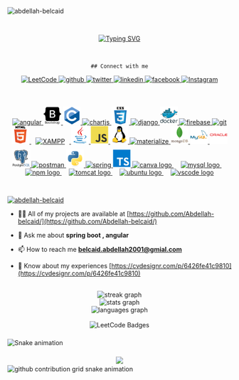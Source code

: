 <p align="left" width="100%">
    <img src="https://komarev.com/ghpvc/?username=abdellah-belcaid&label=Profile%20views&color=0e75b6&style=flat"
        alt="abdellah-belcaid" />
</p>

</br>

<p align="center" width="100%">
    <a href="https://git.io/typing-svg"><img
            src="https://readme-typing-svg.demolab.com?font=Fira+Code&pause=1000&color=292CF7&background=60ECFF00&center=true&vCenter=true&width=435&lines=Hi+%F0%9F%91%8B%2C+I'm+abdellah+belcaid;%F0%9F%92%BB++A+software+engineer+from+Morocco+;%F0%9F%93%9A+I'm++a+Master+Student+in+;Information+Systems+Engineering;%F0%9F%9A%80+Seeking+software+development+exprs;%F0%9F%98%84+Explore+%26+Code+%F0%9F%98%84"
            alt="Typing SVG" /></a>
</p>
</br>


<div align="center">

    ## Connect with me

</div>

<div align="center">
    <a href="https://leetcode.com/AIZEN001/" target="_blank">
        <img src="https://img.shields.io/badge/LeetCode-orange.svg?style=for-the-badge&logo=leetcode&logoColor=white"
            alt="LeetCode" style="margin-bottom: 5px;" />
    </a>
    <a href="https://github.com/abdellah-belcaid/" target="_blank">
        <img src=https://img.shields.io/badge/github-%2324292e.svg?&style=for-the-badge&logo=github&logoColor=white
            alt=github style="margin-bottom: 5px;" />
    </a>
    <a href="https://twitter.com/Belcaid_AIZEN" target="_blank">
        <img src=https://img.shields.io/badge/twitter-%2300acee.svg?&style=for-the-badge&logo=twitter&logoColor=white
            alt=twitter style="margin-bottom: 5px;" />
    </a>
    <a href="https://linkedin.com/in/abdellah-belcaid/" target="_blank">
        <img src=https://img.shields.io/badge/linkedin-%231E77B5.svg?&style=for-the-badge&logo=linkedin&logoColor=white
            alt=linkedin style="margin-bottom: 5px;" />
    </a>
    <a href="https://www.facebook.com/abdallah.belcaid" target="_blank">
        <img src=https://img.shields.io/badge/facebook-%232E87FB.svg?&style=for-the-badge&logo=facebook&logoColor=white
            alt=facebook style="margin-bottom: 5px;" />
    </a>
    <a href="https://www.instagram.com/abdellah_belcaid/" target="_blank">
        <img src="https://img.shields.io/badge/Instagram-FF1493.svg?style=for-the-badge&logo=instagram&logoColor=white"
            alt="Instagram" style="margin-bottom: 5px;" />
    </a>

</div>


<br />



</br>

<p align="center">
    <a href="https://angular.io" target="_blank" rel="noreferrer">
        <img src="https://angular.io/assets/images/logos/angular/angular.svg" alt="angular" width="40" height="40" />
    </a>
    <a href="https://getbootstrap.com" target="_blank" rel="noreferrer">
        <img src="https://raw.githubusercontent.com/devicons/devicon/master/icons/bootstrap/bootstrap-plain-wordmark.svg"
            alt="bootstrap" width="40" height="40" />
    </a>
    <a href="https://www.cprogramming.com/" target="_blank" rel="noreferrer">
        <img src="https://raw.githubusercontent.com/devicons/devicon/master/icons/c/c-original.svg" alt="c" width="40"
            height="40" />
    </a>
    <a href="https://www.chartjs.org" target="_blank" rel="noreferrer">
        <img src="https://www.chartjs.org/media/logo-title.svg" alt="chartjs" width="40" height="40" />
    </a>
    <a href="https://www.w3schools.com/css/" target="_blank" rel="noreferrer">
        <img src="https://raw.githubusercontent.com/devicons/devicon/master/icons/css3/css3-original-wordmark.svg"
            alt="css3" width="40" height="40" />
    </a>
    <a href="https://www.djangoproject.com/" target="_blank" rel="noreferrer">
        <img src="https://cdn.worldvectorlogo.com/logos/django.svg" alt="django" width="40" height="40" />
    </a>
    <a href="https://www.docker.com/" target="_blank" rel="noreferrer">
        <img src="https://raw.githubusercontent.com/devicons/devicon/master/icons/docker/docker-original-wordmark.svg"
            alt="docker" width="40" height="40" />
    </a>
    <a href="https://firebase.google.com/" target="_blank" rel="noreferrer">
        <img src="https://www.vectorlogo.zone/logos/firebase/firebase-icon.svg" alt="firebase" width="40" height="40" />
    </a>
    <a href="https://git-scm.com/" target="_blank" rel="noreferrer">
        <img src="https://www.vectorlogo.zone/logos/git-scm/git-scm-icon.svg" alt="git" width="40" height="40" />
    </a>
    <a href="https://www.w3.org/html/" target="_blank" rel="noreferrer">
        <img src="https://raw.githubusercontent.com/devicons/devicon/master/icons/html5/html5-original-wordmark.svg"
            alt="html5" width="40" height="40" />
    </a>
    <a href="https://www.apachefriends.org/" target="_blank">
        <img style="margin: 10px" src="https://profilinator.rishav.dev/skills-assets/xampp.png" alt="XAMPP"
            height="40" />
    </a>
    <a href="https://www.java.com" target="_blank" rel="noreferrer">
        <img src="https://raw.githubusercontent.com/devicons/devicon/master/icons/java/java-original.svg" alt="java"
            width="40" height="40" />
    </a>
    <a href="https://developer.mozilla.org/en-US/docs/Web/JavaScript" target="_blank" rel="noreferrer">
        <img src="https://raw.githubusercontent.com/devicons/devicon/master/icons/javascript/javascript-original.svg"
            alt="javascript" width="40" height="40" />
    </a>
    <a href="https://www.linux.org/" target="_blank" rel="noreferrer">
        <img src="https://raw.githubusercontent.com/devicons/devicon/master/icons/linux/linux-original.svg" alt="linux"
            width="40" height="40" />
    </a>
    <a href="https://materializecss.com/" target="_blank" rel="noreferrer">
        <img src="https://raw.githubusercontent.com/prplx/svg-logos/5585531d45d294869c4eaab4d7cf2e9c167710a9/svg/materialize.svg"
            alt="materialize" width="40" height="40" />
    </a>
    <a href="https://www.mongodb.com/" target="_blank" rel="noreferrer">
        <img src="https://raw.githubusercontent.com/devicons/devicon/master/icons/mongodb/mongodb-original-wordmark.svg"
            alt="mongodb" width="40" height="40" />
    </a>
    <a href="https://www.mysql.com/" target="_blank" rel="noreferrer">
        <img src="https://raw.githubusercontent.com/devicons/devicon/master/icons/mysql/mysql-original-wordmark.svg"
            alt="mysql" width="40" height="40" />
    </a>
    <a href="https://www.oracle.com/" target="_blank" rel="noreferrer">
        <img src="https://raw.githubusercontent.com/devicons/devicon/master/icons/oracle/oracle-original.svg"
            alt="oracle" width="40" height="40" />
    </a>
    <a href="https://www.postgresql.org" target="_blank" rel="noreferrer">
        <img src="https://raw.githubusercontent.com/devicons/devicon/master/icons/postgresql/postgresql-original-wordmark.svg"
            alt="postgresql" width="40" height="40" />
    </a>
    <a href="https://postman.com" target="_blank" rel="noreferrer">
        <img src="https://www.vectorlogo.zone/logos/getpostman/getpostman-icon.svg" alt="postman" height="40"
            height="40" />
    </a>
    <a href="https://www.python.org" target="_blank" rel="noreferrer">
        <img src="https://raw.githubusercontent.com/devicons/devicon/master/icons/python/python-original.svg"
            alt="python" width="40" height="40" />
    </a>
    <a href="https://spring.io/" target="_blank" rel="noreferrer">
        <img src="https://www.vectorlogo.zone/logos/springio/springio-icon.svg" alt="spring" height="40" height="40" />
    </a>
    <a href="https://www.typescriptlang.org/" target="_blank" rel="noreferrer">
        <img src="https://raw.githubusercontent.com/devicons/devicon/master/icons/typescript/typescript-original.svg"
            alt="typescript" width="40" height="40" />
    </a>
    <a href="https://cdn.jsdelivr.net/gh/devicons/devicon/icons/canva/canva-original.svg" target="_blank"
        rel="noreferrer">
        <img src="https://cdn.jsdelivr.net/gh/devicons/devicon/icons/canva/canva-original.svg" height="40"
            alt="canva logo" />
    </a>
    <img width="12" />
    <a href="https://cdn.jsdelivr.net/gh/devicons/devicon/icons/mysql/mysql-original.svg" target="_blank"
        rel="noreferrer">
        <img src="https://cdn.jsdelivr.net/gh/devicons/devicon/icons/mysql/mysql-original.svg" height="40"
            alt="mysql logo" />
    </a>
    <img width="12" />
    <a href="https://cdn.jsdelivr.net/gh/devicons/devicon/icons/npm/npm-original-wordmark.svg" target="_blank"
        rel="noreferrer">
        <img src="https://cdn.jsdelivr.net/gh/devicons/devicon/icons/npm/npm-original-wordmark.svg" height="40"
            alt="npm logo" />
    </a>
    <img width="12" />
    <a href="https://cdn.jsdelivr.net/gh/devicons/devicon/icons/tomcat/tomcat-original.svg" target="_blank"
        rel="noreferrer">
        <img src="https://cdn.jsdelivr.net/gh/devicons/devicon/icons/tomcat/tomcat-original.svg" height="40"
            alt="tomcat logo" />
    </a>
    <img width="12" />
    <a href="https://cdn.jsdelivr.net/gh/devicons/devicon/icons/ubuntu/ubuntu-plain.svg" target="_blank"
        rel="noreferrer">
        <img src="https://cdn.jsdelivr.net/gh/devicons/devicon/icons/ubuntu/ubuntu-plain.svg" height="40"
            alt="ubuntu logo" />
    </a>
    <img width="12" />
    <a href="https://cdn.jsdelivr.net/gh/devicons/devicon/icons/vscode/vscode-original.svg" target="_blank"
        rel="noreferrer">
        <img src="https://cdn.jsdelivr.net/gh/devicons/devicon/icons/vscode/vscode-original.svg" height="40"
            alt="vscode logo" />
    </a>
</p>
</br>

<p align="left"> <a href="https://github.com/ryo-ma/github-profile-trophy"><img
            src="https://github-profile-trophy.vercel.app/?username=abdellah-belcaid" alt="abdellah-belcaid" /></a> </p>

- 👨‍💻 All of my projects are available at [https://github.com/Abdellah-belcaid/](https://github.com/Abdellah-belcaid/)

- 💬 Ask me about **spring boot , angular**

- 📫 How to reach me **belcaid.abdellah2001@gmial.com**

- 📄 Know about my experiences [https://cvdesignr.com/p/6426fe41c9810](https://cvdesignr.com/p/6426fe41c9810)



</br>

<div align="center" style="display: flex; flex-direction: column; align-items: center;">
    <img src="https://streak-stats.demolab.com?user=abdellah-belcaid&locale=en&mode=daily&theme=dracula&hide_border=false&border_radius=5&order=3"
        style="max-width: 100%; max-height: 150px;" alt="streak graph" />
    <img src="https://github-readme-stats.vercel.app/api?username=abdellah-belcaid&hide_title=false&hide_rank=false&show_icons=true&include_all_commits=true&count_private=true&disable_animations=false&theme=aura_dark&locale=en&hide_border=false&order=1"
        style="max-width: 100%; max-height: 145px;" alt="stats graph" />
    <img src="https://github-readme-stats.vercel.app/api/top-langs?username=abdellah-belcaid&locale=en&hide_title=false&layout=compact&card_width=320&langs_count=12&theme=dracula&hide_border=false&order=2"
        style="max-width: 100%; max-height: 160px;" alt="languages graph" />
</div>

</br>
<div style="display: flex; justify-content: center; flex-direction: row;">
    <img src="https://leetcode-badge-showcase.vercel.app/api?username=AIZEN001" alt="LeetCode Badges" />
</div>


###

<img src="https://raw.githubusercontent.com/abdellah-belcaid/abdellah-belcaid/output/snake.svg" alt="Snake animation" />

###

<div align="center">
    <img src="https://profile-counter.glitch.me/abdellah-belcaid/count.svg?" />
</div>

<picture>
    <source media="(prefers-color-scheme: dark)"
        srcset="https://raw.githubusercontent.com/abdellah-belcaid/abdellah-belcaid/output/github-contribution-grid-snake-dark.svg">
    <source media="(prefers-color-scheme: light)"
        srcset="https://raw.githubusercontent.com/abdellah-belcaid/abdellah-belcaid/output/github-contribution-grid-snake.svg">
    <img alt="github contribution grid snake animation"
        src="https://raw.githubusercontent.com/abdellah-belcaid/abdellah-belcaid/output/github-contribution-grid-snake.svg">
</picture>
